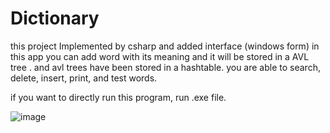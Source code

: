 # Dictionary
this project Implemented by csharp and added interface (windows form)
in this app you can add word with its meaning and it will be stored in a AVL tree .
and avl trees have been stored in a hashtable.
you are able to search, delete, insert, print, and test words.

if you want to directly run this program, run .exe file.

![image](https://github.com/user-attachments/assets/e5f2b72c-34f1-49be-8b27-8a7484f41862)

